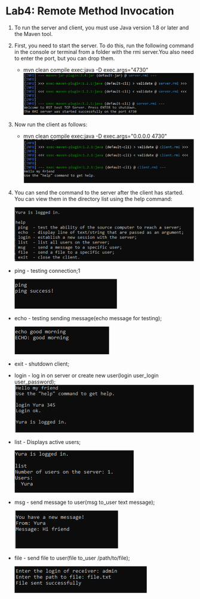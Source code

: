 # Lab4: Remote Method Invocation

1. To run the server and client, you must use Java version 1.8 or later and the Maven tool.
2. First, you need to start the server. To do this, run the following command in the console or terminal from a folder with the rmi server.You also need to enter the port, but you can drop them.
    - mvn clean compile exec:java -D exec.args="4730"
  ![11](https://github.com/IK-31-Kachor/information-and-communication-systems/blob/master/Lab4/Screenshots/11.PNG)

3. Now run the client as follows:  
    - mvn clean compile exec:java -D exec.args="0.0.0.0 4730"
  ![12](https://github.com/IK-31-Kachor/information-and-communication-systems/blob/master/Lab4/Screenshots/12.PNG)
  
4. You can send the command to the server after the client has started. You can view them in the directory list using the help command:

   ![10](https://github.com/IK-31-Kachor/information-and-communication-systems/blob/master/Lab4/Screenshots/10.PNG) 
 
  - ping - testing connection;1
  
    ![15](https://github.com/IK-31-Kachor/information-and-communication-systems/blob/master/Lab4/Screenshots/15.PNG)
  
  - echo - testing sending message(echo message for testing);
  
    ![14](https://github.com/IK-31-Kachor/information-and-communication-systems/blob/master/Lab4/Screenshots/14.PNG)
    
  - exit - shutdown client;
  - login - log in on server or create new user(login user_login user_password);
    ![13](https://github.com/IK-31-Kachor/information-and-communication-systems/blob/master/Lab4/Screenshots/13.PNG)
  - list - Displays active users;
  
     ![18](https://github.com/IK-31-Kachor/information-and-communication-systems/blob/master/Lab4/Screenshots/18.PNG)
  
  - msg - send message to user(msg to_user text message);
  
    ![16](https://github.com/IK-31-Kachor/information-and-communication-systems/blob/master/Lab4/Screenshots/16.PNG)
    
  - file - send file to user(file to_user /path/to/file); 
    
    ![17](https://github.com/IK-31-Kachor/information-and-communication-systems/blob/master/Lab4/Screenshots/17.PNG)    
       